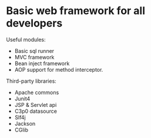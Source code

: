 # Basic web framework for all developers

Useful modules:
- Basic sql runner
- MVC framework
- Bean inject framework
- AOP support for method interceptor.

Third-party libraries:
- Apache commons
- Junit4
- JSP & Servlet api
- C3p0 datasource
- Slf4j
- Jackson
- CGlib
